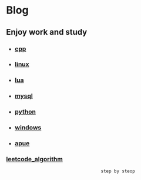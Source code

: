 # Blog


## Enjoy work and study

* ### [cpp](cpp/base.md)

* ### [linux](linux/base.md)

* ### [lua](lua/base.md)

* ### [mysql](mysql/base.md)

* ### [python](python/base.md)

* ### [windows](windows/base.md)

* ### [apue](apue/base.md)

### [leetcode_algorithm](lettcode_algorithm/base.md)

                                        step by steop
